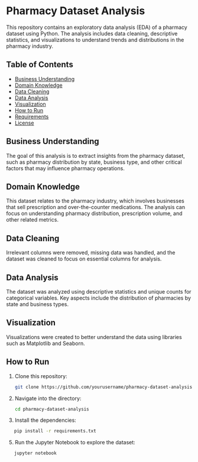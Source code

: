 # Pharmacy Dataset Analysis

This repository contains an exploratory data analysis (EDA) of a pharmacy dataset using Python. The analysis includes data cleaning, descriptive statistics, and visualizations to understand trends and distributions in the pharmacy industry.

## Table of Contents
- [Business Understanding](#business-understanding)
- [Domain Knowledge](#domain-knowledge)
- [Data Cleaning](#data-cleaning)
- [Data Analysis](#data-analysis)
- [Visualization](#visualization)
- [How to Run](#how-to-run)
- [Requirements](#requirements)
- [License](#license)

## Business Understanding
The goal of this analysis is to extract insights from the pharmacy dataset, such as pharmacy distribution by state, business type, and other critical factors that may influence pharmacy operations.

## Domain Knowledge
This dataset relates to the pharmacy industry, which involves businesses that sell prescription and over-the-counter medications. The analysis can focus on understanding pharmacy distribution, prescription volume, and other related metrics.

## Data Cleaning
Irrelevant columns were removed, missing data was handled, and the dataset was cleaned to focus on essential columns for analysis.

## Data Analysis
The dataset was analyzed using descriptive statistics and unique counts for categorical variables. Key aspects include the distribution of pharmacies by state and business types.

## Visualization
Visualizations were created to better understand the data using libraries such as Matplotlib and Seaborn.

## How to Run
1. Clone this repository:
   ```bash
   git clone https://github.com/yourusername/pharmacy-dataset-analysis.git
2. Navigate into the directory:
   ```bash
   cd pharmacy-dataset-analysis
    ```
3. Install the dependencies:
```bash
   pip install -r requirements.txt
```
5. Run the Jupyter Notebook to explore the dataset:
```bash
   jupyter notebook
```
